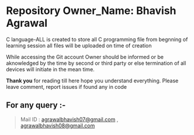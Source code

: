 
# Repository Owner_Name: Bhavish Agrawal

C language-ALL is created to store all C programming file from begnning of learning session all files will be uploaded on time of creation 

While accessing the Git account Owner should be informed or be aknowledged by the time by second or third party or else termination of all devices will initiate in the mean time.

**Thank you** for reading till here hope you understand everything. Please leave comment, report issues if found any in code 

## For any query :-

> Mail ID : agrawalbhavish07@gmail.com , agrawalbhavish08@gmail.com

